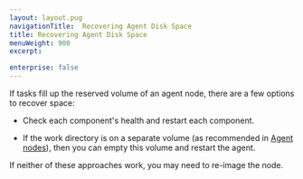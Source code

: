 ```yaml
---
layout: layout.pug
navigationTitle:  Recovering Agent Disk Space
title: Recovering Agent Disk Space
menuWeight: 900
excerpt:

enterprise: false
---
```


<!-- This source repo for this topic is https://github.com/dcos/dcos-docs -->


If tasks fill up the reserved volume of an agent node, there are a few options to recover space:

- Check each component's health and restart each component.

- If the work directory is on a separate volume (as recommended in [Agent nodes](/1.10/installing/production/system-requirements/#agent-nodes)), then you can empty this volume and restart the agent.

If neither of these approaches work, you may need to re-image the node. 
